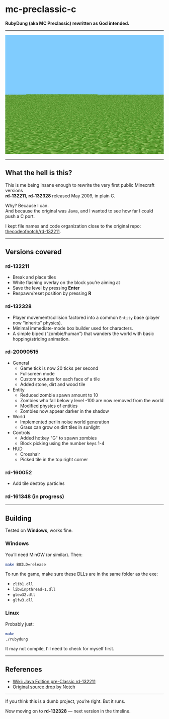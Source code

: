 # mc-preclassic-c
**RubyDung (aka MC Preclassic) rewritten as God intended.**

---

![screenshot](.assets/rd-132211_level.jpg)  

---

## What the hell is this?
This is me being insane enough to rewrite the very first public Minecraft versions  
**rd-132211**, **rd-132328** released May 2009, in plain C.

Why? Because I can.  
And because the original was Java, and I wanted to see how far I could push a C port.  

I kept file names and code organization close to the original repo:  
[thecodeofnotch/rd-132211](https://github.com/thecodeofnotch/rd-132211).

---

## Versions covered

### rd-132211
- Break and place tiles  
- White flashing overlay on the block you’re aiming at  
- Save the level by pressing **Enter**  
- Respawn/reset position by pressing **R**  

### rd-132328
- Player movement/collision factored into a common `Entity` base (player now “inherits” physics).
- Minimal immediate-mode box builder used for characters.
- A simple biped (“zombie/human”) that wanders the world with basic hopping/striding animation.

### rd-20090515
- General
    - Game tick is now 20 ticks per second
    - Fullscreen mode
    - Custom textures for each face of a tile
    - Added stone, dirt and wood tile
- Entity
    - Reduced zombie spawn amount to 10
    - Zombies who fall below y level -100 are now removed from the world
    - Modified physics of entities
    - Zombies now appear darker in the shadow
- World
    - Implemented perlin noise world generation
    - Grass can grow on dirt tiles in sunlight
- Controls
    - Added hotkey "G" to spawn zombies
    - Block picking using the number keys 1-4
- HUD
    - Crosshair
    - Picked tile in the top right corner

### rd-160052
- Add tile destroy particles

### rd-161348 (in progress)

---

## Building
Tested on **Windows**, works fine.  

### Windows
You’ll need MinGW (or similar). Then:  
```bash
make BUILD=release
```

To run the game, make sure these DLLs are in the same folder as the exe:
- `zlib1.dll`
- `libwinpthread-1.dll`
- `glew32.dll`
- `glfw3.dll`

### Linux
Probably just:
```bash
make
./rubydung
```
It may not compile, I'll need to check for myself first.

---

## References
- [Wiki: Java Edition pre-Classic rd-132211](https://minecraft.fandom.com/wiki/Java_Edition_pre-Classic_rd-132211)  
- [Original source drop by Notch](https://github.com/thecodeofnotch/rd-132211)  

---

If you think this is a dumb project, you’re right. But it runs.  

Now moving on to **rd-132328** — next version in the timeline.
